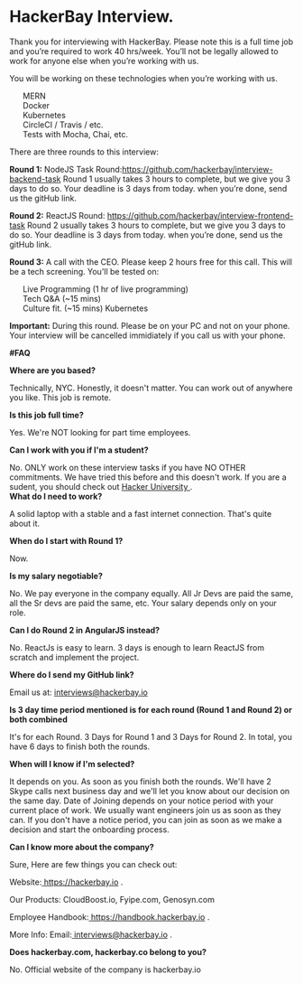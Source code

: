 # HackerBay Interview.
Thank you for interviewing with HackerBay. Please note this is a full time job and you’re required to work 40 hrs/week. You’ll not be legally allowed to work for anyone else when you’re working with us.

You will be working on these technologies when you’re working with us.

<ul style="list-style: none;">
            <li> MERN</li>
            <li>Docker </li>
            <li>  Kubernetes </li>
            <li>CircleCI / Travis / etc.</li>
            <li> Tests with Mocha, Chai, etc.</li>
  </ul>
There are three rounds to this interview:

<b>Round 1:</b> NodeJS Task Round:https://github.com/hackerbay/interview-backend-task Round 1 usually takes 3 hours to complete, but we give you 3 days to do so. Your deadline is 3 days from today. when you’re done, send us the gitHub link.

<b>Round 2:</b> ReactJS Round: https://github.com/hackerbay/interview-frontend-task Round 2 usually takes 3 hours to complete, but we give you 3 days to do so. Your deadline is 3 days from today. when you’re done, send us the gitHub link.

<b>Round 3:</b> A call with the CEO. Please keep 2 hours free for this call. This will be a tech screening. You'll be tested on:

<ul style="list-style: none;">
            <li> Live Programming (1 hr of live programming)</li>
            <li>Tech Q&A (~15 mins) </li>
            <li> Culture fit. (~15 mins) Kubernetes </li>
           
 </ul>
            
<b>Important:</b> During this round. Please be on your PC and not on your phone. Your interview will be cancelled immidiately if you call us with your phone.

<b>#FAQ</b>
<link rel="bookmark" https://github.com/hackerbay/interview#faq />
<b>Where are you based? </b>

Technically, NYC. Honestly, it doesn't matter. You can work out of anywhere you like. This job is remote.

<b>Is this job full time?</b>

Yes. We're NOT looking for part time employees.

<b>Can I work with you if I'm a student? </b>

No. ONLY work on these interview tasks if you have NO OTHER commitments. We have tried this before and this doesn't work. If you are a sudent, you should check out <a href="https://hackerbayuniversity.com/"> Hacker University </a>.  
<b>What do I need to work?</b>

A solid laptop with a stable and a fast internet connection. That's quite about it.

<b>When do I start with Round 1?</b>

Now.

<b>Is my salary negotiable?</b>

No. We pay everyone in the company equally. All Jr Devs are paid the same, all the Sr devs are paid the same, etc. Your salary depends only on your role.

<b>Can I do Round 2 in AngularJS instead?</b>

No. ReactJs is easy to learn. 3 days is enough to learn ReactJS from scratch and implement the project.

<b>Where do I send my GitHub link?</b>

Email us at: <a href="interviews@hackerbay.io/">interviews@hackerbay.io </a>

<b>Is 3 day time period mentioned is for each round (Round 1 and Round 2) or both combined</b>

It's for each Round. 3 Days for Round 1 and 3 Days for Round 2. In total, you have 6 days to finish both the rounds.

<b>When will I know if I'm selected?</b>

It depends on you. As soon as you finish both the rounds. We'll have 2 Skype calls next business day and we'll let you know about our decision on the same day. Date of Joining depends on your notice period with your current place of work. We usually want engineers join us as soon as they can. If you don't have a notice period, you can join as soon as we make a decision and start the onboarding process.

<b>Can I know more about the company?</b>

Sure, Here are few things you can check out:

Website:<a href="https://hackerbay.io/"> https://hackerbay.io </a>.

Our Products: CloudBoost.io, Fyipe.com, Genosyn.com

Employee Handbook:<a href="https://handbook.hackerbay.io/"> https://handbook.hackerbay.io </a>.

More Info: Email:<a href="interviews@hackerbay.io"> interviews@hackerbay.io </a>.

<b>Does hackerbay.com, hackerbay.co belong to you?</b>

No. Official website of the company is hackerbay.io




